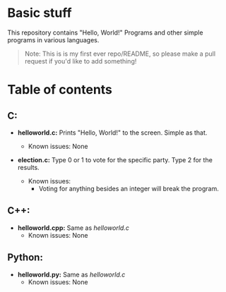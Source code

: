 # Basic stuff
This repository contains "Hello, World!" Programs and other simple programs in various languages.

> Note: This is is my first ever repo/README, so please make a pull request if you'd like to add something!

# Table of contents
## C:
* **helloworld.c:** Prints "Hello, World!" to the screen. Simple as that.
    * Known issues: None

* **election.c:** Type 0 or 1 to vote for the specific party. Type 2 for the results.
    * Known issues:
        * Voting for anything besides an integer will break the program.
## C++:
* **helloworld.cpp:** Same as *helloworld.c*
    * Known issues: None


## Python:
* **helloworld.py:** Same as *helloworld.c*
    * Known issues: None